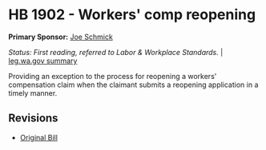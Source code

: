 # HB 1902 - Workers' comp reopening
**Primary Sponsor:** [Joe Schmick](/person/leg/joe.schmick.md)

*Status: First reading, referred to Labor & Workplace Standards.* | [leg.wa.gov summary](https://app.leg.wa.gov/billsummary?BillNumber=1902&Year=2021)

Providing an exception to the process for reopening a workers' compensation claim when the claimant submits a reopening application in a timely manner.

## Revisions
* [Original Bill](1/)